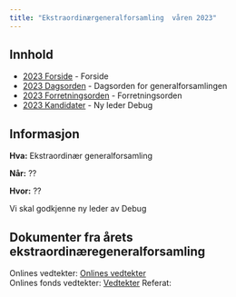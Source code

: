 ```yaml
---
title: "Ekstraordinærgeneralforsamling  våren 2023"
---
```


## Innhold
* [2023 Forside](/wiki/online/generalforsamlingen/ekstrav23)   - Forside
* [2023 Dagsorden](/wiki/online/generalforsamlingen/ekstrav23/dagsorden-23) - Dagsorden for generalforsamlingen
* [2023 Forretningsorden](/wiki/online/generalforsamlingen/ekstrav23/forretningsorden-2023) - Forretningsorden
* [2023 Kandidater](/wiki/online/generalforsamlingen/ekstrav23/valg) - Ny leder Debug
## Informasjon

**Hva:** Ekstraordinær generalforsamling

**Når:** ??

**Hvor:** ??

Vi skal godkjenne ny leder av Debug

## Dokumenter fra årets ekstraordinæregeneralforsamling
Onlines vedtekter: [Onlines vedtekter](https://github.com/dotkom/Onlines_Vedtekter/blob/master/vedtekter.adoc)  
Onlines fonds vedtekter: [Vedtekter](https://onlineweb4-prod.s3.eu-north-1.amazonaws.com/media/wiki/attachments/4850/6ce1fe1f2a3d92f7f229c49147d7b4a0/Onlines_Fond_Vedtekter_Signed.pdf)
Referat: